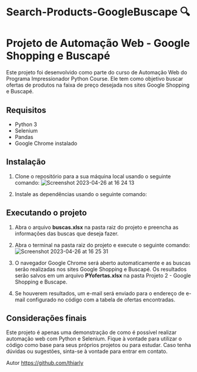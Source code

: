 # Search-Products-GoogleBuscape :mag:

# Projeto de Automação Web - Google Shopping e Buscapé

Este projeto foi desenvolvido como parte do curso de Automação Web do Programa Impressionador Python Course. Ele tem como objetivo buscar ofertas de produtos na faixa de preço desejada nos sites Google Shopping e Buscapé.

## Requisitos

* Python 3
* Selenium
* Pandas
* Google Chrome instalado

## Instalação

1. Clone o repositório para a sua máquina local usando o seguinte comando:
![Screenshot 2023-04-26 at 16 24 13](https://user-images.githubusercontent.com/13594903/234681490-bf489a65-e0c1-414d-8680-092ae32eb5a3.png)



2. Instale as dependências usando o seguinte comando:


## Executando o projeto

1. Abra o arquivo **buscas.xlsx** na pasta raiz do projeto e preencha as informações das buscas que deseja fazer.

2. Abra o terminal na pasta raiz do projeto e execute o seguinte comando:
![Screenshot 2023-04-26 at 16 25 31](https://user-images.githubusercontent.com/13594903/234681820-a7be97c7-cc09-485d-a22d-fc4d1a3f0b83.png)

3. O navegador Google Chrome será aberto automaticamente e as buscas serão realizadas nos sites Google Shopping e Buscapé. Os resultados serão salvos em um arquivo **PYofertas.xlsx** na pasta Projeto 2 - Google Shopping e Buscape.

4. Se houverem resultados, um e-mail será enviado para o endereço de e-mail configurado no código com a tabela de ofertas encontradas.

## Considerações finais

Este projeto é apenas uma demonstração de como é possível realizar automação web com Python e Selenium. Fique à vontade para utilizar o código como base para seus próprios projetos ou para estudar. Caso tenha dúvidas ou sugestões, sinta-se à vontade para entrar em contato.

Autor
https://github.com/thiarly
